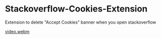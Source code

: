 # Stackoverflow-Cookies-Extension
Extension to delete "Accept Cookies" banner when you open stackoverflow

[video.webm](https://user-images.githubusercontent.com/105153447/232548437-f7eb6d5e-96af-4704-afd9-1dbcaef71917.webm)
